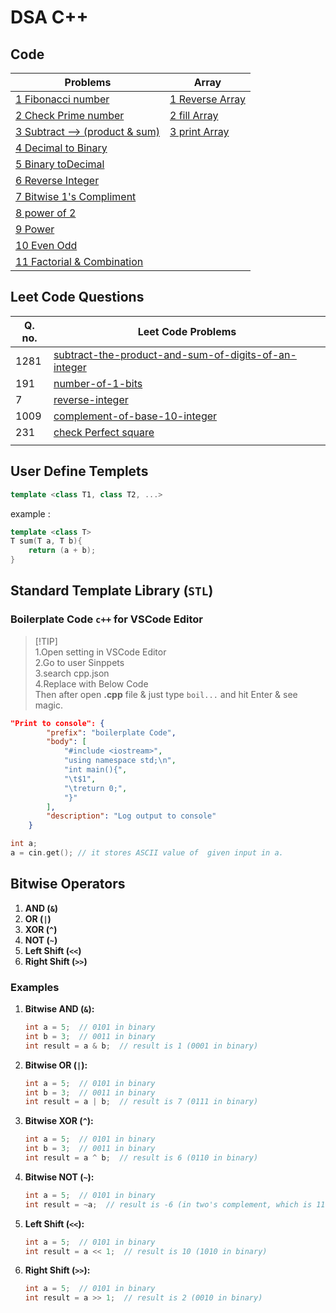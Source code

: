 # DSA C++
## Code
|Problems|Array|
|--------|-----|
|[1 Fibonacci number](/Problems/001_fibonacci.cpp)                        |[1 Reverse Array](/Array/001_reverseArray.cpp)|
|[2 Check Prime number](/Problems/002_isPrime.cpp)                        |[2 fill Array](/Array/002_fillArray.cpp)|
|[3 Subtract --> (product & sum)](/Problems/003_subtractProductAndSum.cpp)|[3 print Array](/Array/003_printArray.cpp)|
|[4 Decimal to Binary](/Problems/004_decimalToBinary.cpp)                 ||
|[5 Binary toDecimal](/Problems/005_binaryToDecimal.cpp)                  ||
|[6 Reverse Integer](/Problems/006_reverseInteger.cpp)                    ||
|[7 Bitwise 1's Compliment](/Problems/007_bitwiseComplement.cpp)          ||
|[8 power of 2](/Problems/008_isPowerOf2.cpp)                             ||
|[9 Power](/Problems/009_power.cpp)                                       ||
|[10 Even Odd](/Problems/010_isEven.cpp)                                  ||
|[11 Factorial & Combination](/Problems/011_factorialAndCombination.cpp)  ||

## Leet Code Questions

|Q. no.|Leet Code Problems|
|---|------------------|
|1281|[subtract-the-product-and-sum-of-digits-of-an-integer](https://leetcode.com/problems/subtract-the-product-and-sum-of-digits-of-an-integer/)|
|191|[number-of-1-bits](https://leetcode.com/problems/number-of-1-bits/)|
|7|[reverse-integer](https://leetcode.com/problems/reverse-integer/)|
|1009|[complement-of-base-10-integer](https://leetcode.com/problems/complement-of-base-10-integer/)|
|231|[check Perfect square](https://leetcode.com/problems/power-of-two/)|
|||

## User Define Templets

```cpp
template <class T1, class T2, ...>
```

example :

```cpp
template <class T>
T sum(T a, T b){
    return (a + b);
}
```

## Standard Template Library (` STL `)














### Boilerplate Code `c++` for VSCode Editor

> [!TIP]\
> 1.Open setting in VSCode Editor\
> 2.Go to user Sinppets\
> 3.search cpp.json\
> 4.Replace with Below Code\
> Then after open **.cpp** file & just type `boil...` and hit Enter & see magic.

```json
"Print to console": {
		"prefix": "boilerplate Code",
		"body": [
			"#include <iostream>",
			"using namespace std;\n",
			"int main(){",
			"\t$1",
			"\treturn 0;",
			"}"
		],
		"description": "Log output to console"
	}
```

```cpp
int a;
a = cin.get(); // it stores ASCII value of  given input in a.
```
## Bitwise Operators

1. **AND (` & `)**
2. **OR (` | `)**
3. **XOR (` ^ `)**
4. **NOT (` ~ `)**
5. **Left Shift (` << `)**
6. **Right Shift (` >> `)**

### Examples

1. **Bitwise AND (`&`):**

   ```cpp
   int a = 5;  // 0101 in binary
   int b = 3;  // 0011 in binary
   int result = a & b;  // result is 1 (0001 in binary)
   ```

2. **Bitwise OR (`|`):**

   ```cpp
   int a = 5;  // 0101 in binary
   int b = 3;  // 0011 in binary
   int result = a | b;  // result is 7 (0111 in binary)
   ```

3. **Bitwise XOR (`^`):**

   ```cpp
   int a = 5;  // 0101 in binary
   int b = 3;  // 0011 in binary
   int result = a ^ b;  // result is 6 (0110 in binary)
   ```

4. **Bitwise NOT (`~`):**

   ```cpp
   int a = 5;  // 0101 in binary
   int result = ~a;  // result is -6 (in two's complement, which is 1111...1010 in binary)
   ```

5. **Left Shift (`<<`):**

   ```cpp
   int a = 5;  // 0101 in binary
   int result = a << 1;  // result is 10 (1010 in binary)
   ```

6. **Right Shift (`>>`):**

   ```cpp
   int a = 5;  // 0101 in binary
   int result = a >> 1;  // result is 2 (0010 in binary)
   ```